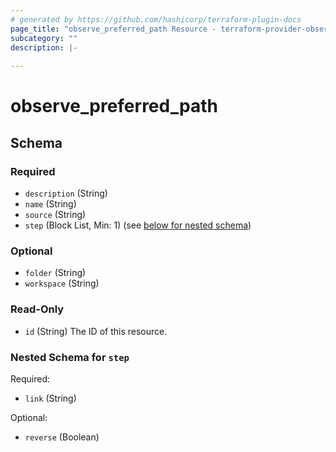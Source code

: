 ```yaml
---
# generated by https://github.com/hashicorp/terraform-plugin-docs
page_title: "observe_preferred_path Resource - terraform-provider-observe"
subcategory: ""
description: |-
  
---
```

# observe_preferred_path



<!-- schema generated by tfplugindocs -->
## Schema

### Required

- `description` (String)
- `name` (String)
- `source` (String)
- `step` (Block List, Min: 1) (see [below for nested schema](#nestedblock--step))

### Optional

- `folder` (String)
- `workspace` (String)

### Read-Only

- `id` (String) The ID of this resource.

<a id="nestedblock--step"></a>
### Nested Schema for `step`

Required:

- `link` (String)

Optional:

- `reverse` (Boolean)


